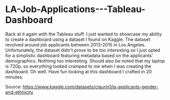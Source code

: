 # LA-Job-Applications---Tableau-Dashboard

Back at it again with the Tableau stuff. I just wanted to showcase my ability to create a dashboard using a dataset I found on Kaggle. The dataset revolved around
job applicants between 2013-2015 in Los Angeles. Unfortunately, the dataset didn't prove to be too interesting so I just opted for a simplistic dashboard
featuring metadata based on the applicants' demographics. Nothimg too interesting. Should also be noted that my laptop is 720p, so everything looked cramped
to me when I was creating the dashboard. Oh well. Have fun looking at this dashboard I crafted in 20 minutes.

Source: https://www.kaggle.com/datasets/claurin1/la-applicants-gender-and-ethnicity
